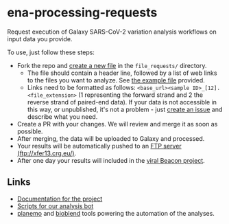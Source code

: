 # ena-processing-requests
Request execution of Galaxy SARS-CoV-2 variation analysis workflows on input data you provide.

To use, just follow these steps:
* Fork the repo and [create a new file](https://github.com/simonbray/ena-processing-requests/new/main/file_requests) in the `file_requests/` directory.
  * The file should contain a header line, followed by a list of web links to the files you want to analyze. See [the example file](https://github.com/simonbray/ena-processing-requests/blob/main/file_requests/example.txt) provided.
  * Links need to be formatted as follows: `<base_url><sample ID>_[12].<file_extension>` (1 representing the forward strand and 2 the reverse strand of paired-end data). If your data is not accessible in this way, or unpublished, it's not a problem - just [create an issue](https://github.com/simonbray/ena-processing-requests/issues/new) and describe what you need.
* Create a PR with your changes. We will review and merge it as soon as possible.
* After merging, the data will be uploaded to Galaxy and processed.
* Your results will be automatically pushed to an [FTP server (ftp://xfer13.crg.eu/)](ftp://xfer13.crg.eu).
* After one day your results will included in the [viral Beacon project](https://covid19beacon.crg.eu).

## Links
* [Documentation for the project](https://covid19.galaxyproject.org/genomics/global_platform/)
* [Scripts for our analysis bot](https://github.com/simonbray/ena-cog-uk-wfs/blob/main/docs/overview.md)
* [planemo](https://github.com/galaxyproject/planemo) and [bioblend](https://github.com/galaxyproject/bioblend) tools powering the automation of the analyses.
